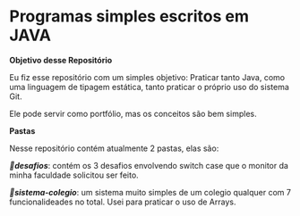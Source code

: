 <h1>Programas simples escritos em JAVA</h1>
<p><strong>Objetivo desse Repositório</strong></p>
<p>Eu fiz esse repositório com um simples objetivo: Praticar tanto Java, como uma linguagem de tipagem estática, tanto praticar o próprio uso do sistema Git.</p>
<p>Ele pode servir como portfólio, mas os conceitos são bem simples.</p>
<p><strong>Pastas</strong></p>
<p>Nesse repositório contém atualmente 2 pastas, elas são:</p>
<p><em><strong>📂desafios</strong></em>: contém os 3 desafios envolvendo switch case que o monitor da minha faculdade solicitou ser feito.</p>
<em><strong>📂sistema-colegio</strong></em>: um sistema muito simples de um colegio qualquer com 7 funcionalideades no total. Usei para praticar o uso de Arrays.
